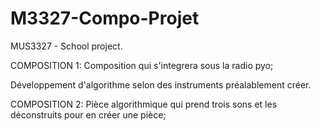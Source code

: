 # M3327-Compo-Projet
MUS3327 - School project.

COMPOSITION 1:
Composition qui s'integrera sous la radio pyo;

Développement d'algorithme selon des instruments préalablement créer.

COMPOSITION 2:
Pièce algorithmique qui prend trois sons et les déconstruits pour en créer une pièce;



